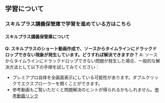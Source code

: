 ## 学習について
### スキルプラス講義保管庫で学習を進めている方はこちら

#### スキルプラス講義保管庫について

**Q: スキルプラスのショート動画作成で、ソースからタイムラインにドラックドロップできない現象が発生しています。どうすれば解決できますか？**
A: ソースからタイムラインにドラックドロップできない問題が発生した場合、一般的な解決方法として以下の手順を試してみてください：
- プレミアプロ自体を全画面表示にしている可能性があります。ダブルクリックでエクスプローラーを開くことができます。
- 参考動画もご覧いただくと問題解決のヒントが得られるかもしれません。[参考動画リンク](https://www.loom.com/share/70f3a33a935f45c4b9d3a7712c7228d7)
